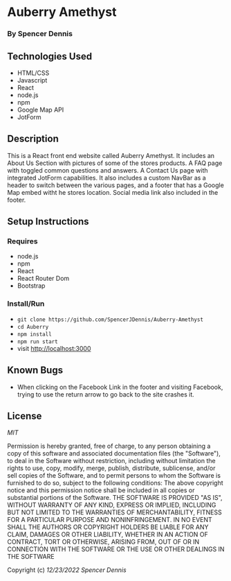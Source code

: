 # Auberry Amethyst

### By Spencer Dennis

## Technologies Used

* HTML/CSS
* Javascript
* React
* node.js
* npm
* Google Map API
* JotForm

## Description

This is a React front end website called Auberry Amethyst. It includes an About Us Section with pictures of some of the stores products. A FAQ page with toggled common questions and answers. A Contact Us page with integrated JotForm capabilities. It also includes a custom NavBar as a header to switch between the various pages, and a footer that has a Google Map embed witht he stores location. Social media link also included in the footer.

## Setup Instructions

### Requires

* node.js
* npm
* React
* React Router Dom
* Bootstrap

### Install/Run

* `git clone https://github.com/SpencerJDennis/Auberry-Amethyst`
* `cd Auberry`
* `npm install`
* `npm run start`
* visit [http://localhost:3000](http://localhost:3000)

## Known Bugs

* When clicking on the Facebook Link in the footer and visiting Facebook, trying to use the return arrow to go back to the site crashes it.

## License
 
_MIT_
 
Permission is hereby granted, free of charge, to any person obtaining a copy of this software and associated documentation files (the "Software"), to deal in the Software without restriction, including without limitation the rights to use, copy, modify, merge, publish, distribute, sublicense, and/or sell copies of the Software, and to permit persons to whom the Software is furnished to do so, subject to the following conditions:
The above copyright notice and this permission notice shall be included in all copies or substantial portions of the Software.
THE SOFTWARE IS PROVIDED "AS IS", WITHOUT WARRANTY OF ANY KIND, EXPRESS OR IMPLIED, INCLUDING BUT NOT LIMITED TO THE WARRANTIES OF MERCHANTABILITY, FITNESS FOR A PARTICULAR PURPOSE AND NONINFRINGEMENT. IN NO EVENT SHALL THE AUTHORS OR COPYRIGHT HOLDERS BE LIABLE FOR ANY CLAIM, DAMAGES OR OTHER LIABILITY, WHETHER IN AN ACTION OF CONTRACT, TORT OR OTHERWISE, ARISING FROM, OUT OF OR IN CONNECTION WITH THE SOFTWARE OR THE USE OR OTHER DEALINGS IN THE SOFTWARE
 
Copyright (c) _12/23/2022_ _Spencer Dennis_